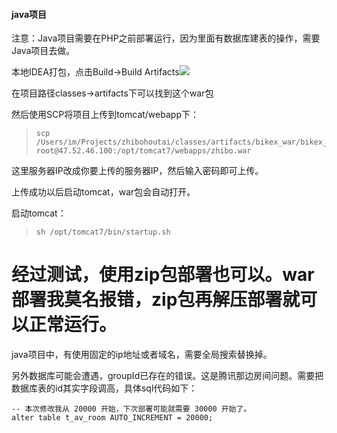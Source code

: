 #### java项目

注意：Java项目需要在PHP之前部署运行，因为里面有数据库建表的操作，需要Java项目去做。

本地IDEA打包，点击Build-&gt;Build Artifacts![](/assets/build.png)

在项目路径classes-&gt;artifacts下可以找到这个war包

然后使用SCP将项目上传到tomcat/webapp下：

> ```
> scp /Users/im/Projects/zhibohoutai/classes/artifacts/bikex_war/bikex_war.war root@47.52.46.100:/opt/tomcat7/webapps/zhibo.war
> ```

这里服务器IP改成你要上传的服务器IP，然后输入密码即可上传。

上传成功以后启动tomcat，war包会自动打开。

启动tomcat：

> ```
> sh /opt/tomcat7/bin/startup.sh
> ```

# 经过测试，使用zip包部署也可以。war部署我莫名报错，zip包再解压部署就可以正常运行。

java项目中，有使用固定的ip地址或者域名，需要全局搜索替换掉。

另外数据库可能会遭遇，groupId已存在的错误。这是腾讯那边房间问题。需要把数据库表的id其实字段调高，具体sql代码如下：

```
-- 本次修改我从 20000 开始，下次部署可能就需要 30000 开始了。
alter table t_av_room AUTO_INCREMENT = 20000;
```



